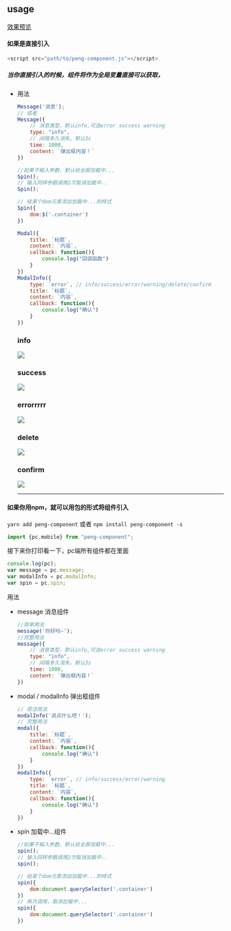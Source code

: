 ## usage
[效果预览](./test/index.html)

#### 如果是直接引入
```js
<script src="path/to/peng-component.js"></script>
```
##### 当你直接引入的时候，组件将作为全局变量直接可以获取，

- 用法
	```js
	Message('消息');
	// 或者
	Message({
		// 消息类型，默认info,可选error success warning
		type: "info",				
		// 间隔多久消失。默认3s
		time: 1000,					
		content: `弹出框内容！`
	})
	```
	```js
	//如果不输入参数，默认给全屏加载中...
	Spin();
	// 输入同样参数调用2次取消加载中..
	Spin();

	// 给某个dom元素添加加载中...的样式
	Spin({
		dom:$('.container')
	})
	```
	```js
	Modal({
		title: `标题`,
		content: `内容`,
		callback: function(){
			console.log("回调函数")
		}
	})
	ModalInfo({
		type: `error`, // info/success/error/warning/delete/confirm
		title: `标题`,
		content: `内容`,
		callback: function(){
			console.log("确认")
		}
	})
	```
	### info
	![](http://oy82lbvct.bkt.clouddn.com/info.png)
	### success
	![](http://oy82lbvct.bkt.clouddn.com/success.png)
	### errorrrrr
	![](http://oy82lbvct.bkt.clouddn.com/error.png)
	### delete
	![](http://oy82lbvct.bkt.clouddn.com/delete.png)
	### confirm
	![](http://oy82lbvct.bkt.clouddn.com/confirm.png)

	---
#### 如果你用npm，就可以用包的形式将组件引入
`yarn add peng-component`
或者
`npm install peng-component -s`
```js
import {pc,mobile} from "peng-component";
```
接下来你打印看一下，pc端所有组件都在里面
```js
console.log(pc);
var message = pc.message;
var modalInfo = pc.modalInfo;
var spin = pc.spin;
```
用法
- message 消息组件
	```js
	//简单用法
	message('你好吗~');
	//完整用法
	message({
		// 消息类型，默认info,可选error success warning
		type: "info",				
		// 间隔多久消失。默认3s
		time: 1000,					
		content: `弹出框内容！`
	})
	```
- modal / modalInfo 弹出框组件
	```js
	// 简洁用法
	modalInfo('说点什么吧！');
	// 完整用法
	modal({
		title: `标题`,
		content: `内容`,
		callback: function(){
			console.log("确认")
		}
	})
	modalInfo({
		type: `error`, // info/success/error/warning
		title: `标题`,
		content: `内容`,
		callback: function(){
			console.log("确认")
		}
	})
	```
- spin 加载中...组件
	```js
	//如果不输入参数，默认给全屏加载中...
	spin();
	// 输入同样参数调用2次取消加载中..
	spin();

	// 给某个dom元素添加加载中...的样式
	spin({
		dom:document.querySelector('.container')
	})
	// 再次调用，取消加载中...
	spin({
		dom:document.querySelector('.container')
	})
	```